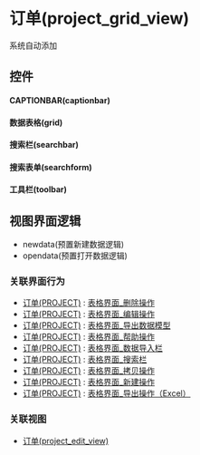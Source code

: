 # 订单(project_grid_view)  <!-- {docsify-ignore-all} -->


系统自动添加



## 控件
#### CAPTIONBAR(captionbar)
#### 数据表格(grid)
#### 搜索栏(searchbar)
#### 搜索表单(searchform)
#### 工具栏(toolbar)

## 视图界面逻辑
  * newdata(预置新建数据逻辑)
  * opendata(预置打开数据逻辑)


### 关联界面行为
  * [订单(PROJECT)](module/crm/project) : [表格界面_删除操作](module/crm/project#界面行为)
  * [订单(PROJECT)](module/crm/project) : [表格界面_编辑操作](module/crm/project#界面行为)
  * [订单(PROJECT)](module/crm/project) : [表格界面_导出数据模型](module/crm/project#界面行为)
  * [订单(PROJECT)](module/crm/project) : [表格界面_帮助操作](module/crm/project#界面行为)
  * [订单(PROJECT)](module/crm/project) : [表格界面_数据导入栏](module/crm/project#界面行为)
  * [订单(PROJECT)](module/crm/project) : [表格界面_搜索栏](module/crm/project#界面行为)
  * [订单(PROJECT)](module/crm/project) : [表格界面_拷贝操作](module/crm/project#界面行为)
  * [订单(PROJECT)](module/crm/project) : [表格界面_新建操作](module/crm/project#界面行为)
  * [订单(PROJECT)](module/crm/project) : [表格界面_导出操作（Excel）](module/crm/project#界面行为)

### 关联视图
  * [订单(project_edit_view)](app/view/project_edit_view)

<script>
 const { createApp } = Vue
  createApp({
    data() {
      return {

      }
    }
  }).use(ElementPlus).mount('#app')
</script>